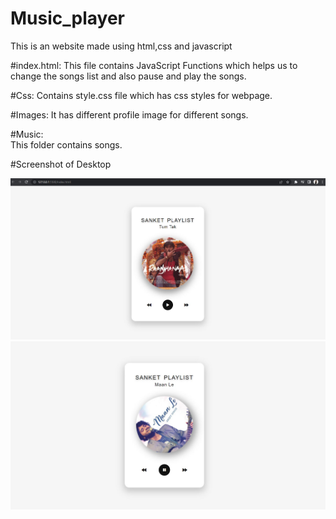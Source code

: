 # Music_player
This is an website made using html,css and javascript


#index.html:
	This file contains JavaScript Functions which helps us to change the songs list and also pause and play the songs.

#Css:
	Contains style.css file which has css styles for webpage.

#Images:
	It has different profile image for different songs.

#Music:  
	This folder contains songs.

#Screenshot of Desktop

![Screenshot](SS1.jpg)
![Screenshot](SS2.jpg)
